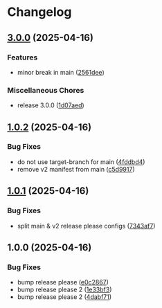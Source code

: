 # Changelog

## [3.0.0](https://github.com/gazz/test-release-please/compare/v1.0.2...v3.0.0) (2025-04-16)


### Features

* minor break in main ([2561dee](https://github.com/gazz/test-release-please/commit/2561deebb847140bab417dff9ada0e48f4e94bbc))


### Miscellaneous Chores

* release 3.0.0 ([1d07aed](https://github.com/gazz/test-release-please/commit/1d07aede5a8c1e9f0cc935e859e8fba9a7ed9861))

## [1.0.2](https://github.com/gazz/test-release-please/compare/v1.0.1...v1.0.2) (2025-04-16)


### Bug Fixes

* do not use target-branch for main ([4fddbd4](https://github.com/gazz/test-release-please/commit/4fddbd43a7795dfa6a64bfc291aefc48c63ca9a0))
* remove v2 manifest from main ([c5d9917](https://github.com/gazz/test-release-please/commit/c5d9917481f89e52a93ef6a21fe7d238058ce47a))

## [1.0.1](https://github.com/gazz/test-release-please/compare/v1.0.0...v1.0.1) (2025-04-16)


### Bug Fixes

* split main & v2 release please configs ([7343af7](https://github.com/gazz/test-release-please/commit/7343af704836ddafffbbb26f6a84e7fa0876ed6e))

## 1.0.0 (2025-04-16)


### Bug Fixes

* bump release please ([e0c2867](https://github.com/gazz/test-release-please/commit/e0c2867cce6af39397fe01c98453ce691dcd8dd8))
* bump release please 2 ([1e33bf3](https://github.com/gazz/test-release-please/commit/1e33bf33f9e1b2f91b25cb2b3acf7a772cb3509e))
* bump release please 2 ([4dabf71](https://github.com/gazz/test-release-please/commit/4dabf71364d5526a2bcb678414e4c256fdc75e53))
